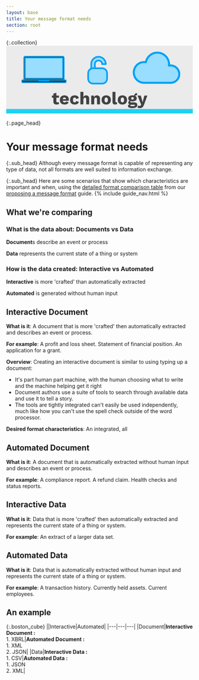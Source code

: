 ```yaml
---
layout: base
title: Your message format needs
section: root
---
```

{:.collection}
![Community](img/technology.svg)


{:.page_head}
# Your message format needs

{:.sub_head}
Although every message format is capable of representing any type of data, not all formats are well suited to information exchange.

{:.sub_head}
Here are some scenarios that show which characteristics are important and when, using the [detailed format comparison table](/format.html#a-very-detailed-comparison) from our [proposing a message format](/format.html) guide.
{% include guide_nav.html %}

## What we're comparing

### What is the data about: Documents vs Data
**Document**s describe an event or process

**Data** represents the current state of a thing or system


### How is the data created: Interactive vs Automated
**Interactive** is more 'crafted' than automatically extracted

**Automated** is generated without human input

## Interactive Document

**What is it**: A document that is more 'crafted' then automatically extracted and describes an event or process.

**For example**: A profit and loss sheet. Statement of financial position. An application for a grant.

**Overview**: Creating an interactive document is similar to using typing up a document:

- It's part human part machine, with the human choosing what to write and the machine helping get it right
- Document authors use a suite of tools to search through available data and use it to tell a story.
- The tools are tightly integrated can't easily be used independently, much like how you can't use the spell check outside of the word processor.

**Desired format characteristics**: An integrated, all

## Automated Document

**What is it**: A document that is automatically extracted without human input and describes an event or process.

**For example**: A compliance report. A refund claim. Health checks and status reports.

## Interactive Data

**What is it**: Data that is more 'crafted' then automatically extracted and represents the current state of a thing or system.

**For example**: An extract of a larger data set.

## Automated Data

**What is it**: Data that is automatically extracted without human input and represents the current state of a thing or system.

**For example**: A transaction history. Currently held assets. Current employees.


## An example

{:.boston_cube}
||Interactive|Automated|
|---|---|---|
|Document|**Interactive Document :**<br/>1. XBRL|**Automated Document :**<br/>1. XML<br/>2. JSON|
|Data|**Interactive Data :**<br/>1. CSV|**Automated Data :**<br/>1. JSON<br/>2. XML|
